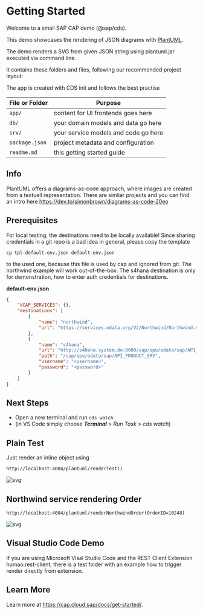 # Getting Started

Welcome to a small SAP CAP demo (@sap/cds).

This demo showcases the rendering of JSON diagrams with [PlantUML](https://plantuml.com/de/).

The demo renders a SVG from given JSON string using plantuml.jar executed via command line.

It contains these folders and files, following our recommended project layout:

The app is created with CDS init and follows the best practise

File or Folder | Purpose
---------|----------
`app/` | content for UI frontends goes here <not used>
`db/` | your domain models and data go here <not used>
`srv/` | your service models and code go here
`package.json` | project metadata and configuration
`readme.md` | this getting started guide

## Info
PlantUML offers a diagrams-as-code approach, where images are created from a textuell representation.
There are simliar projects and you can find an intro here
https://dev.to/simonbrown/diagrams-as-code-20eo

## Prerequisites

For local testing, the destinations need to be locally available!
Since sharing credentials in a git repo is a bad idea in general, please copy the template 

```cp tpl-default-env.json default-env.json```

to the used one, because this file is used by cap and ignored from git.
The northwind example will work out-of-the-box. 
The s4hana destination is only for demonstration, how to enter auth credentials for destinations.

**default-env.json**
```json
{
    "VCAP_SERVICES": {},
    "destinations": [
        {
            "name": "northwind",
            "url": "https://services.odata.org/V2/Northwind/Northwind.svc"
        },
        {
            "name": "s4hana",
            "url": "http://s4hana.system.de:8000/sap/opu/odata/sap/API_PRODUCT_SRV",
            "path": "/sap/opu/odata/sap/API_PRODUCT_SRV",
            "username": "<username>",
            "password": "<password>"
        }
    ]
}
```

## Next Steps

- Open a new terminal and run `cds watch` 
- (in VS Code simply choose _**Terminal** > Run Task > cds watch_)

## Plain Test 
Just render an inline object using 

```http://localhost:4004/plantuml/renderTest()```

![svg](./doc/Test.svg "Test Diagram")

## Northwind service rendering Order 

```http://localhost:4004/plantuml/renderNorthwindOrder(OrderID=10248)```

![svg](./doc/NorthwindOrder.svg "Order Diagram")

## Visual Studio Code Demo
If you are using Microsoft Visal Studio Code and the REST Client Extension humao.rest-client,
there is a test folder with an example how to trigger render directly from extension.

## Learn More

Learn more at https://cap.cloud.sap/docs/get-started/.
